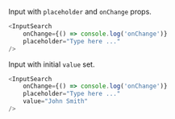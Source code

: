 Input with `placeholder` and `onChange` props.
```js
<InputSearch 
	onChange={() => console.log('onChange')} 
	placeholder="Type here ..."
/>
```

Input with initial `value` set.
```js
<InputSearch 
	onChange={() => console.log('onChange')} 
	placeholder="Type here ..."
	value="John Smith"
/>
```
